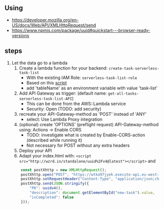 ## Using
* https://developer.mozilla.org/en-US/docs/Web/API/XMLHttpRequest/send
* https://www.npmjs.com/package/uuid#quickstart---browser-ready-versions

## steps
1) Let the data go to a lambda
    1) Create a lambda function for your backend: `create-task-serverless-task-list`
        * With the existing IAM Role: `serverless-task-list-role`
        * Based on this [script](create-task-serverless-task-list.py)
        * add 'tableName' as an environment variable with value 'task-list'
    2) Add API Gateway as trigger: (default name: `get-all-tasks-serverless-task-list-API`)
        * This can be done from the AWS::Lambda service
        * Security: Open (TODO: add security)
    3) recreate your API-Gateway-method as 'POST' instead of 'ANY'
        * select: Use Lambda Proxy integration
    4) (optional) create 'OPTIONS' (preflight request) API-Gateway-method using: Actions -> Enable CORS
        * TODO: investigate what is created by Enable-CORS-action (described while running it)
        * Not necessary for POST without any extra headers 
    5) Deploy your API
    6) Adapt your index.html with: `<script src="http://wzrd.in/standalone/uuid%2Fv4@latest"></script>` and
    ```javascript
        const postXhttp = new XMLHttpRequest();
        postXhttp.open("POST", "https://wtka97jyek.execute-api.eu-west-1.amazonaws.com/default/create-task-serverless-task-list", true);
        postXhttp.setRequestHeader("Content-Type", "application/json;charset=UTF-8");
        postXhttp.send(JSON.stringify({
            "PK": uuidv4(),
            "description": document.getElementById("new-task").value,
            "isCompleted": false
        }));
    ```
    